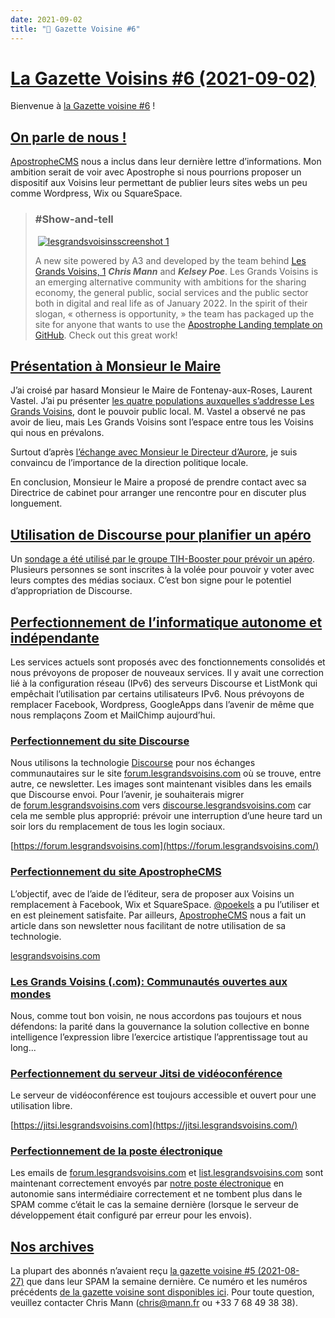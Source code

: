 ```yaml
---
date: 2021-09-02
title: "📰 Gazette Voisine #6"
---
```

# [La Gazette Voisins #6 (2021-09-02)](https://forum.lesgrandsvoisins.com/t/la-gazette-voisins-6-2021-09-02/105)

Bienvenue à [la Gazette voisine #6](https://forum.lesgrandsvoisins.com/t/la-gazette-voisins-6-2021-09-02/105) !

## [](https://forum.lesgrandsvoisins.com/t/la-gazette-voisins-6-2021-09-02/105#on-parle-de-nous-httpsmailinglesgrandsvoisinscomtrecognition-spotlight-by-apostrophecms110-2)[On parle de nous !](https://forum.lesgrandsvoisins.com/t/recognition-spotlight-by-apostrophecms/110)

[ApostropheCMS](https://www.apostrophecms.com/) nous a inclus dans leur dernière lettre d’informations. Mon ambition serait de voir avec Apostrophe si nous pourrions proposer un dispositif aux Voisins leur permettant de publier leurs sites webs un peu comme Wordpress, Wix ou SquareSpace.

> ### #Show-and-tell
> 
>  [![lesgrandsvoisinsscreenshot](https://com.grandsvoisins.com/uploads/default/original/1X/dbafa5cd8efc9120f681cf6f4d075bffa6087a5f.gif) 1](https://www.lesgrandsvoisins.com/)
> 
> A new site powered by A3 and developed by the team behind [Les Grands Voisins, 1](https://www.lesgrandsvoisins.com/) _**Chris Mann**_ and _**Kelsey Poe**_. Les Grands Voisins is an emerging alternative community with ambitions for the sharing economy, the general public, social services and the public sector both in digital and real life as of January 2022. In the spirit of their slogan, « otherness is opportunity, » the team has packaged up the site for anyone that wants to use the [Apostrophe Landing template on GitHub](https://www.github.com/lesgrandsvoisins/apostrophe-landing). Check out this great work!

## [](https://forum.lesgrandsvoisins.com/t/la-gazette-voisins-6-2021-09-02/105#prsentation-monsieur-le-mairehttpsmailinglesgrandsvoisinscomtpresentation-a-monsieur-le-maire113-3)[Présentation à Monsieur le Maire](https://forum.lesgrandsvoisins.com/t/presentation-a-monsieur-le-maire/113)

J’ai croisé par hasard Monsieur le Maire de Fontenay-aux-Roses, Laurent Vastel. J’ai pu présenter [les quatre populations auxquelles s’addresse Les Grands Voisins](https://forum.lesgrandsvoisins.com/t/les-grands-voisins-sont-morts-vive-les-grands-voisins/14), dont le pouvoir public local. M. Vastel a observé ne pas avoir de lieu, mais Les Grands Voisins sont l’espace entre tous les Voisins qui nous en prévalons.

Surtout d’après [l’échange avec Monsieur le Directeur d’Aurore](https://forum.lesgrandsvoisins.com/t/qui-est-expert-et-ou-legitime/68), je suis convaincu de l’importance de la direction politique locale.

En conclusion, Monsieur le Maire a proposé de prendre contact avec sa Directrice de cabinet pour arranger une rencontre pour en discuter plus longuement.

## [](https://forum.lesgrandsvoisins.com/t/la-gazette-voisins-6-2021-09-02/105#utilisation-de-discourse-pour-planifier-un-aprohttpsmailinglesgrandsvoisinscomtapero-tihbooster-en-septembre94-4)[Utilisation de Discourse pour planifier un apéro](https://forum.lesgrandsvoisins.com/t/apero-tihbooster-en-septembre/94)

Un [sondage a été utilisé par le groupe TIH-Booster pour prévoir un apéro](https://forum.lesgrandsvoisins.com/t/apero-tihbooster-en-septembre/94). Plusieurs personnes se sont inscrites à la volée pour pouvoir y voter avec leurs comptes des médias sociaux. C’est bon signe pour le potentiel d’appropriation de Discourse.

## [](https://forum.lesgrandsvoisins.com/t/la-gazette-voisins-6-2021-09-02/105#perfectionnement-de-linformatique-autonome-et-indpendantehttpsmailinglesgrandsvoisinscomcessnumerique13-5)[Perfectionnement de l’informatique autonome et indépendante](https://forum.lesgrandsvoisins.com/c/ess/numerique/13)

Les services actuels sont proposés avec des fonctionnements consolidés et nous prévoyons de proposer de nouveaux services. Il y avait une correction lié à la configuration réseau (IPv6) des serveurs Discourse et ListMonk qui empêchait l’utilisation par certains utilisateurs IPv6. Nous prévoyons de remplacer Facebook, Wordpress, GoogleApps dans l’avenir de même que nous remplaçons Zoom et MailChimp aujourd’hui.

### [](https://forum.lesgrandsvoisins.com/t/la-gazette-voisins-6-2021-09-02/105#perfectionnement-du-site-discoursehttpsmailinglesgrandsvoisinscomtsite-discourse-mailing-lesgrandsvoisins-com54-6)[Perfectionnement du site Discourse](https://forum.lesgrandsvoisins.com/t/site-discourse-mailing-lesgrandsvoisins-com/54)

Nous utilisons la technologie [Discourse](https://www.discourse.org/) pour nos échanges communautaires sur le site [forum.lesgrandsvoisins.com](https://forum.lesgrandsvoisins.com/) où se trouve, entre autre, ce newsletter. Les images sont maintenant visibles dans les emails que Discourse envoi. Pour l’avenir, je souhaiterais migrer de [forum.lesgrandsvoisins.com](http://forum.lesgrandsvoisins.com/) vers [discourse.lesgrandsvoisins.com](http://discourse.lesgrandsvoisins.com/) car cela me semble plus approprié: prévoir une interruption d’une heure tard un soir lors du remplacement de tous les login sociaux.

[https://forum.lesgrandsvoisins.com](https://forum.lesgrandsvoisins.com/)

### [](https://forum.lesgrandsvoisins.com/t/la-gazette-voisins-6-2021-09-02/105#perfectionnement-du-site-apostrophecmshttpsmailinglesgrandsvoisinscomtpassage-a-la-technologie-apostrophe-cms76-7)[Perfectionnement du site ApostropheCMS](https://forum.lesgrandsvoisins.com/t/passage-a-la-technologie-apostrophe-cms/76)

L’objectif, avec de l’aide de l’éditeur, sera de proposer aux Voisins un remplacement à Facebook, Wix et SquareSpace. [@poekels](https://forum.lesgrandsvoisins.com/u/poekels) a pu l’utiliser et en est pleinement satisfaite. Par ailleurs, [ApostropheCMS](https://www.apostrophecms.com/) nous a fait un article dans son newsletter nous facilitant de notre utilisation de sa technologie.

[lesgrandsvoisins.com](https://www.lesgrandsvoisins.com/fr/)

### [Les Grands Voisins (.com): Communautés ouvertes aux mondes](https://www.lesgrandsvoisins.com/fr/)

Nous, comme tout bon voisin, ne nous accordons pas toujours et nous défendons: la parité dans la gouvernance la solution collective en bonne intelligence l’expression libre l’exercice artistique l’apprentissage tout au long...

### [](https://forum.lesgrandsvoisins.com/t/la-gazette-voisins-6-2021-09-02/105#perfectionnement-du-serveur-jitsi-de-vidoconfrencehttpsmailinglesgrandsvoisinscomtserveur-de-videoconference-jitsi-propre-aux-grands-voisins61-8)[Perfectionnement du serveur Jitsi de vidéoconférence](https://forum.lesgrandsvoisins.com/t/serveur-de-videoconference-jitsi-propre-aux-grands-voisins/61)

Le serveur de vidéoconférence est toujours accessible et ouvert pour une utilisation libre.

[https://jitsi.lesgrandsvoisins.com](https://jitsi.lesgrandsvoisins.com/)

### [](https://forum.lesgrandsvoisins.com/t/la-gazette-voisins-6-2021-09-02/105#perfectionnement-de-la-poste-lectroniquehttpsmailinglesgrandsvoisinscomtla-poste-electronique-des-grands-voisins107-9)[Perfectionnement de la poste électronique](https://forum.lesgrandsvoisins.com/t/la-poste-electronique-des-grands-voisins/107)

Les emails de [forum.lesgrandsvoisins.com](http://forum.lesgrandsvoisins.com/) et [list.lesgrandsvoisins.com](http://list.lesgrandsvoisins.com/) sont maintenant correctement envoyés par [notre poste électronique](https://forum.lesgrandsvoisins.com/t/la-poste-electronique-des-grands-voisins/107) en autonomie sans intermédiaire correctement et ne tombent plus dans le SPAM comme c’était le cas la semaine dernière (lorsque le serveur de développement était configuré par erreur pour les envois).

## [](https://forum.lesgrandsvoisins.com/t/la-gazette-voisins-6-2021-09-02/105#nos-archiveshttpsmailinglesgrandsvoisinscomcgazette6-10)[Nos archives](https://forum.lesgrandsvoisins.com/c/gazette/6)

La plupart des abonnés n’avaient reçu [la gazette voisine #5 (2021-08-27)](https://forum.lesgrandsvoisins.com/t/la-gazette-voisine-5-2021-08-27/92) que dans leur SPAM la semaine dernière. Ce numéro et les numéros précédents [de la gazette voisine sont disponibles ici](https://forum.lesgrandsvoisins.com/c/gazette/6). Pour toute question, veuillez contacter Chris Mann ([chris@mann.fr](mailto:chris@mann.fr) ou +33 7 68 49 38 38).